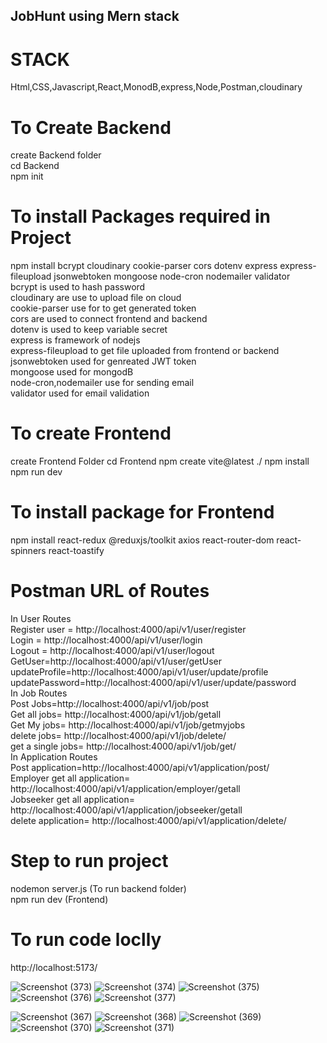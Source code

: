 ## JobHunt using Mern stack

# STACK
Html,CSS,Javascript,React,MonodB,express,Node,Postman,cloudinary 

# To Create Backend 
create Backend folder  
cd Backend  
npm init
# To install Packages required in Project
npm install bcrypt cloudinary cookie-parser cors dotenv express express-fileupload jsonwebtoken mongoose node-cron nodemailer validator  
bcrypt is used to hash password  
cloudinary are use to upload file on cloud  
cookie-parser use for to get generated token  
cors are used to connect frontend and backend  
dotenv is used to keep variable secret  
express is framework of nodejs  
express-fileupload to get file uploaded from frontend or backend  
jsonwebtoken used for genreated JWT token  
mongoose used for mongodB  
node-cron,nodemailer use for sending email   
validator used for email validation 

# To create Frontend
create Frontend Folder
cd Frontend
npm create vite@latest ./
npm install 
npm run dev 
# To install package for Frontend
npm install react-redux @reduxjs/toolkit axios react-router-dom react-spinners react-toastify


# Postman URL of Routes  
In User Routes  
Register user = http://localhost:4000/api/v1/user/register  
Login = http://localhost:4000/api/v1/user/login  
Logout = http://localhost:4000/api/v1/user/logout  
GetUser=http://localhost:4000/api/v1/user/getUser  
updateProfile=http://localhost:4000/api/v1/user/update/profile  
updatePassword=http://localhost:4000/api/v1/user/update/password  
In Job Routes  
Post Jobs=http://localhost:4000/api/v1/job/post    
Get all jobs=  http://localhost:4000/api/v1/job/getall  
Get My jobs=  http://localhost:4000/api/v1/job/getmyjobs  
delete jobs=  http://localhost:4000/api/v1/job/delete/  
get a single jobs=  http://localhost:4000/api/v1/job/get/  
In Application Routes  
Post application=http://localhost:4000/api/v1/application/post/  
Employer get all application= http://localhost:4000/api/v1/application/employer/getall  
Jobseeker get all application= http://localhost:4000/api/v1/application/jobseeker/getall  
delete application= http://localhost:4000/api/v1/application/delete/

# Step to run project 
nodemon server.js (To run backend folder)  
npm run dev (Frontend)
# To run code loclly
http://localhost:5173/

![Screenshot (373)](https://github.com/user-attachments/assets/40f5a20d-d5eb-4de2-8fb9-5eb0faafabf6)
![Screenshot (374)](https://github.com/user-attachments/assets/1b4bcb64-fc7e-454a-be48-c4e1ab5ebfbf)
![Screenshot (375)](https://github.com/user-attachments/assets/053cc6ec-b94d-43c7-9945-cf4379fcc964)
![Screenshot (376)](https://github.com/user-attachments/assets/6aff6de5-ec34-4a2c-accb-8030eeee95da)
![Screenshot (377)](https://github.com/user-attachments/assets/da2245d2-b3ac-412c-b2a2-1ab015c891f6)


![Screenshot (367)](https://github.com/user-attachments/assets/36a16934-c7ba-475b-b2e7-af7c5e298530)
![Screenshot (368)](https://github.com/user-attachments/assets/46b162f4-ba66-4805-88cc-cef3eb82c629)
![Screenshot (369)](https://github.com/user-attachments/assets/02872a6c-5c08-44c2-8521-502b9602626a)
![Screenshot (370)](https://github.com/user-attachments/assets/69ee9888-50d9-4508-b00c-172f0c51e5bd)
![Screenshot (371)](https://github.com/user-attachments/assets/a1e894fc-dc40-4b25-a3e6-a8b901b44c65)

